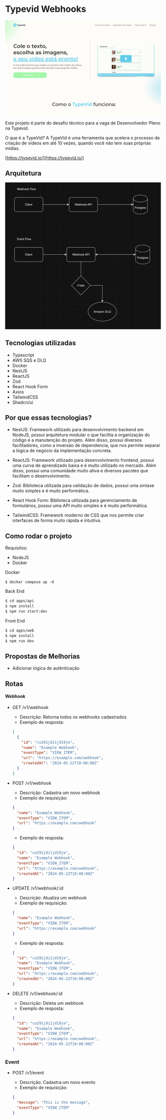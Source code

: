 # Typevid Webhooks

![Arquitetura](./.github/typevid.png)

Este projeto é parte do desafio técnico para a vaga de Desenvolvedor Pleno na Typevid.

O que é a TypeVid? A TypeVid é uma ferramenta que acelera o processo de criação de vídeos em até 10 vezes, quando você não tem suas próprias mídias.

[https://typevid.io/](https://typevid.io/)

## Arquitetura

![Arquitetura](./.github/architecture.png)

## Tecnologias utilizadas

- Typescript
- AWS SQS e DLQ
- Docker
- NestJS
- ReactJS
- Zod
- React Hook Form
- Axios
- TailwindCSS
- Shadcn/ui

## Por que essas tecnologias?

- NestJS: Framework utilizado para desenvolvimento backend em NodeJS, possui arquitetura modular o que facilita a organização do código e a manutenção do projeto. Além disso, possui diversos facilitadores, como a inversão de dependencia, que nos permite separar a lógica de negócio da implementação concreta.

- ReactJS: Framework utilizado para desenvolvimento frontend, possui uma curva de aprendizado baixa e é muito utilizado no mercado. Além disso, possui uma comunidade muito ativa e diversos pacotes que facilitam o desenvolvimento.

- Zod: Biblioteca utilizada para validação de dados, possui uma sintaxe muito simples e é muito performática.

- React Hook Form: Biblioteca utilizada para gerenciamento de formulários, possui uma API muito simples e é muito performática.

- TailwindCSS: Framework moderno de CSS que nos permite criar interfaces de forma muito rápida e intuitiva.

## Como rodar o projeto

Requisitos:

- NodeJS
- Docker

Docker

```
$ docker compose up -d
```

Back End

```bash
$ cd apps/api
$ npm install
$ npm run start:dev
```

Front End

```bash
$ cd apps/web
$ npm install
$ npm run dev
```

## Propostas de Melhorias

- Adicionar lógica de autênticação

## Rotas

#### Webhook

- GET /v1/webhook

  - Descrição: Retorna todos os webhooks cadastrados
  - Exemplo de resposta:

  ```json
  [
    {
      "id": "co291jdi1jd19je",
      "name": "Example Webhook",
      "eventType": "VIEW_ITEM",
      "url": "https://example.com/webhook",
      "createdAt": "2024-05-22T10:00:00Z"
    }
  ]
  ```

- POST /v1/webhook

  - Descrição: Cadastra um novo webhook
  - Exemplo de requisição:

  ```json
  {
    "name": "Example Webhook",
    "eventType": "VIEW_ITEM",
    "url": "https://example.com/webhook"
  }
  ```

  - Exemplo de resposta:

  ```json
  {
    "id": "co291jdi1jd19je",
    "name": "Example Webhook",
    "eventType": "VIEW_ITEM",
    "url": "https://example.com/webhook",
    "createdAt": "2024-05-22T10:00:00Z"
  }
  ```

- UPDATE /v1/webhook/:id

  - Descrição: Atualiza um webhook
  - Exemplo de requisição:

  ```json
  {
    "name": "Example Webhook",
    "eventType": "VIEW_ITEM",
    "url": "https://example.com/webhook"
  }
  ```

  - Exemplo de resposta:

  ```json
  {
    "id": "co291jdi1jd19je",
    "name": "Example Webhook",
    "eventType": "VIEW_ITEM",
    "url": "https://example.com/webhook",
    "createdAt": "2024-05-22T10:00:00Z"
  }
  ```

- DELETE /v1/webhook/:id

  - Descrição: Deleta um webhook
  - Exemplo de resposta:

  ```json
  {
    "id": "co291jdi1jd19je",
    "name": "Example Webhook",
    "eventType": "VIEW_ITEM",
    "url": "https://example.com/webhook",
    "createdAt": "2024-05-22T10:00:00Z"
  }
  ```

### Event

- POST /v1/event

  - Descrição: Cadastra um novo evento
  - Exemplo de requisição:

  ```json
  {
    "message": "This is the message",
    "eventType": "VIEW_ITEM"
  }
  ```
